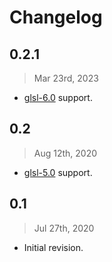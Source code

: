 # Changelog

## 0.2.1

> Mar 23rd, 2023

- [glsl-6.0](https://crates.io/crates/glsl/6.0.0) support.

## 0.2

> Aug 12th, 2020

- [glsl-5.0](https://crates.io/crates/glsl/5.0.0) support.

## 0.1

> Jul 27th, 2020

- Initial revision.
